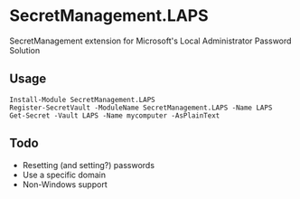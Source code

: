 # SecretManagement.LAPS

SecretManagement extension for Microsoft's Local Administrator Password Solution

## Usage

```
Install-Module SecretManagement.LAPS
Register-SecretVault -ModuleName SecretManagement.LAPS -Name LAPS
Get-Secret -Vault LAPS -Name mycomputer -AsPlainText
```

## Todo

- Resetting (and setting?) passwords
- Use a specific domain
- Non-Windows support
